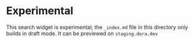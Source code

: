 # Experimental

This search widget is experimental; the `_index.md` file in this directory only builds in draft mode. It can be previewed on `staging.dora.dev`